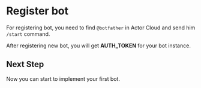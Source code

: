 # Register bot

For registering bot, you need to find `@botfather` in Actor Cloud and send him `/start` command.

After registering new bot, you will get **AUTH_TOKEN** for your bot instance.

## Next Step

Now you can start to implement your first bot.